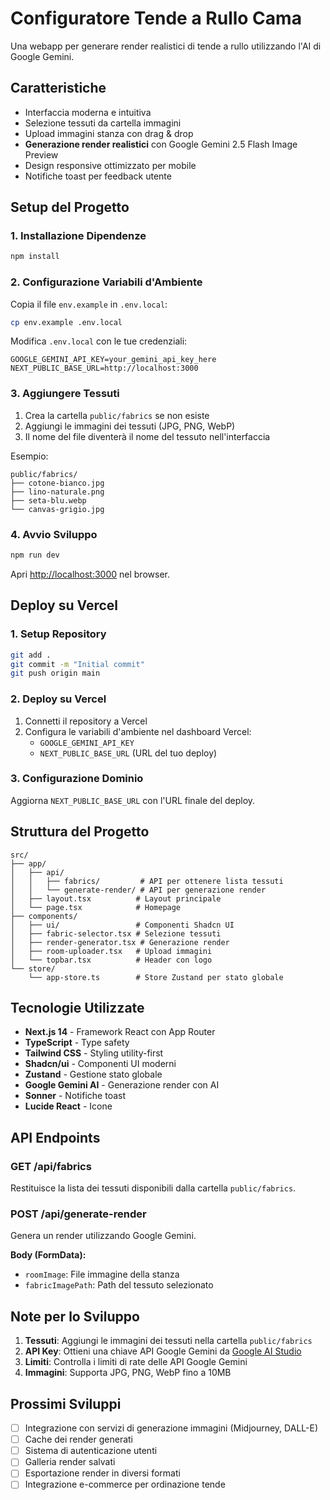 # Configuratore Tende a Rullo Cama

Una webapp per generare render realistici di tende a rullo utilizzando l'AI di Google Gemini.

## Caratteristiche

- Interfaccia moderna e intuitiva
- Selezione tessuti da cartella immagini
- Upload immagini stanza con drag & drop
- **Generazione render realistici** con Google Gemini 2.5 Flash Image Preview
- Design responsive ottimizzato per mobile
- Notifiche toast per feedback utente

## Setup del Progetto

### 1. Installazione Dipendenze

```bash
npm install
```

### 2. Configurazione Variabili d'Ambiente

Copia il file `env.example` in `.env.local`:

```bash
cp env.example .env.local
```

Modifica `.env.local` con le tue credenziali:

```env
GOOGLE_GEMINI_API_KEY=your_gemini_api_key_here
NEXT_PUBLIC_BASE_URL=http://localhost:3000
```

### 3. Aggiungere Tessuti

1. Crea la cartella `public/fabrics` se non esiste
2. Aggiungi le immagini dei tessuti (JPG, PNG, WebP)
3. Il nome del file diventerà il nome del tessuto nell'interfaccia

Esempio:
```
public/fabrics/
├── cotone-bianco.jpg
├── lino-naturale.png
├── seta-blu.webp
└── canvas-grigio.jpg
```

### 4. Avvio Sviluppo

```bash
npm run dev
```

Apri [http://localhost:3000](http://localhost:3000) nel browser.

## Deploy su Vercel

### 1. Setup Repository

```bash
git add .
git commit -m "Initial commit"
git push origin main
```

### 2. Deploy su Vercel

1. Connetti il repository a Vercel
2. Configura le variabili d'ambiente nel dashboard Vercel:
   - `GOOGLE_GEMINI_API_KEY`
   - `NEXT_PUBLIC_BASE_URL` (URL del tuo deploy)

### 3. Configurazione Dominio

Aggiorna `NEXT_PUBLIC_BASE_URL` con l'URL finale del deploy.

## Struttura del Progetto

```
src/
├── app/
│   ├── api/
│   │   ├── fabrics/         # API per ottenere lista tessuti
│   │   └── generate-render/ # API per generazione render
│   ├── layout.tsx          # Layout principale
│   └── page.tsx            # Homepage
├── components/
│   ├── ui/                 # Componenti Shadcn UI
│   ├── fabric-selector.tsx # Selezione tessuti
│   ├── render-generator.tsx # Generazione render
│   ├── room-uploader.tsx   # Upload immagini
│   └── topbar.tsx          # Header con logo
└── store/
    └── app-store.ts        # Store Zustand per stato globale
```

## Tecnologie Utilizzate

- **Next.js 14** - Framework React con App Router
- **TypeScript** - Type safety
- **Tailwind CSS** - Styling utility-first
- **Shadcn/ui** - Componenti UI moderni
- **Zustand** - Gestione stato globale
- **Google Gemini AI** - Generazione render con AI
- **Sonner** - Notifiche toast
- **Lucide React** - Icone

## API Endpoints

### GET /api/fabrics
Restituisce la lista dei tessuti disponibili dalla cartella `public/fabrics`.

### POST /api/generate-render
Genera un render utilizzando Google Gemini.

**Body (FormData):**
- `roomImage`: File immagine della stanza
- `fabricImagePath`: Path del tessuto selezionato

## Note per lo Sviluppo

1. **Tessuti**: Aggiungi le immagini dei tessuti nella cartella `public/fabrics`
2. **API Key**: Ottieni una chiave API Google Gemini da [Google AI Studio](https://makersuite.google.com/app/apikey)
3. **Limiti**: Controlla i limiti di rate delle API Google Gemini
4. **Immagini**: Supporta JPG, PNG, WebP fino a 10MB

## Prossimi Sviluppi

- [ ] Integrazione con servizi di generazione immagini (Midjourney, DALL-E)
- [ ] Cache dei render generati
- [ ] Sistema di autenticazione utenti
- [ ] Galleria render salvati
- [ ] Esportazione render in diversi formati
- [ ] Integrazione e-commerce per ordinazione tende